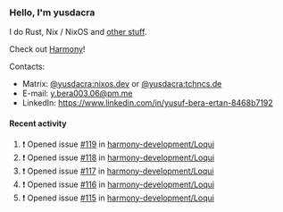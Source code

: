 ### Hello, I'm yusdacra

I do Rust, Nix / NixOS and [other stuff](https://yusdacra.gitlab.io/about).

Check out [Harmony](https://github.com/harmony-development)!

Contacts:
- Matrix: [@yusdacra:nixos.dev](https://matrix.to/#/@yusdacra:nixos.dev) or [@yusdacra:tchncs.de](https://matrix.to/#/@yusdacra:tchncs.de)
- E-mail: y.bera003.06@pm.me
- LinkedIn: https://www.linkedin.com/in/yusuf-bera-ertan-8468b7192

#### Recent activity

<!--START_SECTION:activity-->
1. ❗️ Opened issue [#119](https://github.com/harmony-development/Loqui/issues/119) in [harmony-development/Loqui](https://github.com/harmony-development/Loqui)
2. ❗️ Opened issue [#118](https://github.com/harmony-development/Loqui/issues/118) in [harmony-development/Loqui](https://github.com/harmony-development/Loqui)
3. ❗️ Opened issue [#117](https://github.com/harmony-development/Loqui/issues/117) in [harmony-development/Loqui](https://github.com/harmony-development/Loqui)
4. ❗️ Opened issue [#116](https://github.com/harmony-development/Loqui/issues/116) in [harmony-development/Loqui](https://github.com/harmony-development/Loqui)
5. ❗️ Opened issue [#115](https://github.com/harmony-development/Loqui/issues/115) in [harmony-development/Loqui](https://github.com/harmony-development/Loqui)
<!--END_SECTION:activity-->
